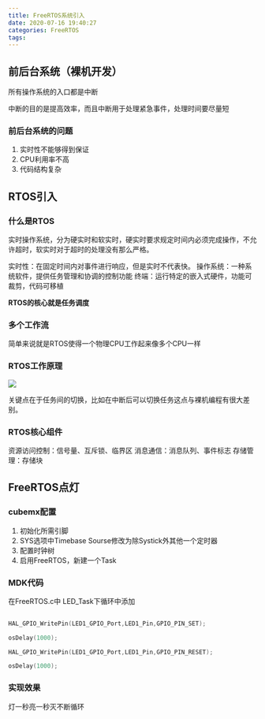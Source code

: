 ```yaml
---
title: FreeRTOS系统引入
date: 2020-07-16 19:40:27
categories: FreeRTOS
tags:
---
```


## 前后台系统（裸机开发）

所有操作系统的入口都是中断

中断的目的是提高效率，而且中断用于处理紧急事件，处理时间要尽量短

### 前后台系统的问题

1. 实时性不能够得到保证
2. CPU利用率不高
3. 代码结构复杂

## RTOS引入

### 什么是RTOS

实时操作系统，分为硬实时和软实时，硬实时要求规定时间内必须完成操作，不允许超时，软实时对于超时的处理没有那么严格。

实时性：在固定时间内对事件进行响应，但是实时不代表快。
操作系统：一种系统软件，提供任务管理和协调的控制功能
终端：运行特定的嵌入式硬件，功能可裁剪，代码可移植

**RTOS的核心就是任务调度**

### 多个工作流

简单来说就是RTOS使得一个物理CPU工作起来像多个CPU一样

### RTOS工作原理

<img src = "http://m.qpic.cn/psc?/V11NehB63qJi50/xZikVHqhLrt9jsfqm9tF*RSaHTTKy5ObyiSHy9NObiI*rMxAZQCjEeECA4wFpowrKhLhl.ywwUBL2X9C7LPfCQ!!/b&bo=TQQ*AwAAAAARB0U!&rf=viewer_4">

关键点在于任务间的切换，比如在中断后可以切换任务这点与裸机编程有很大差别。

### RTOS核心组件

资源访问控制：信号量、互斥锁、临界区
消息通信：消息队列、事件标志
存储管理：存储块

## FreeRTOS点灯

### cubemx配置

1. 初始化所需引脚
2. SYS选项中Timebase Sourse修改为除Systick外其他一个定时器
3. 配置时钟树
4. 启用FreeRTOS，新建一个Task

### MDK代码

在FreeRTOS.c中 LED_Task下循环中添加

``` C
    
HAL_GPIO_WritePin(LED1_GPIO_Port,LED1_Pin,GPIO_PIN_SET);

osDelay(1000);

HAL_GPIO_WritePin(LED1_GPIO_Port,LED1_Pin,GPIO_PIN_RESET);

osDelay(1000);
```

### 实现效果

灯一秒亮一秒灭不断循环